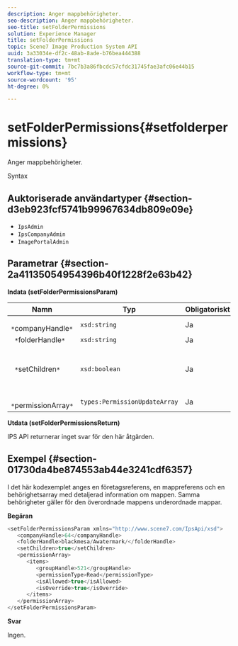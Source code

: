 ```yaml
---
description: Anger mappbehörigheter.
seo-description: Anger mappbehörigheter.
seo-title: setFolderPermissions
solution: Experience Manager
title: setFolderPermissions
topic: Scene7 Image Production System API
uuid: 3a33034e-df2c-48ab-8ade-b76bea444388
translation-type: tm+mt
source-git-commit: 7bc7b3a86fbcdc57cfdc31745fae3afc06e44b15
workflow-type: tm+mt
source-wordcount: '95'
ht-degree: 0%

---
```



# setFolderPermissions{#setfolderpermissions}

Anger mappbehörigheter.

Syntax

## Auktoriserade användartyper {#section-d3eb923fcf5741b99967634db809e09e}

* `IpsAdmin`
* `IpsCompanyAdmin`
* `ImagePortalAdmin`

## Parametrar {#section-2a41135054954396b40f1228f2e63b42}

**Indata (setFolderPermissionsParam)**

| Namn | Typ | Obligatoriskt | Beskrivning |
|---|---|---|---|
| ` *`companyHandle`*` | `xsd:string` | Ja | Företagshandtag. |
| ` *`folderHandle`*` | `xsd:string` | Ja | Mappreferens. |
| ` *`setChildren`*` | `xsd:boolean` | Ja | Anger behörigheter för underordnade som tillhör mappen. |
| ` *`permissionArray`*` | `types:PermissionUpdateArray` | Ja | Behörighetsmatris. |

**Utdata (setFolderPermissionsReturn)**

IPS API returnerar inget svar för den här åtgärden.

## Exempel {#section-01730da4be874553ab44e3241cdf6357}

I det här kodexemplet anges en företagsreferens, en mappreferens och en behörighetsarray med detaljerad information om mappen. Samma behörigheter gäller för den överordnade mappens underordnade mappar.

**Begäran**

```java
<setFolderPermissionsParam xmlns="http://www.scene7.com/IpsApi/xsd">
   <companyHandle>64</companyHandle>
   <folderHandle>blackmesa/Awatermark/</folderHandle>
   <setChildren>true</setChildren>
   <permissionArray>
      <items>
         <groupHandle>521</groupHandle>
         <permissionType>Read</permissionType>
         <isAllowed>true</isAllowed>
         <isOverride>true</isOverride>
      </items>
   </permissionArray>
</setFolderPermissionsParam>
```

**Svar**

Ingen.
